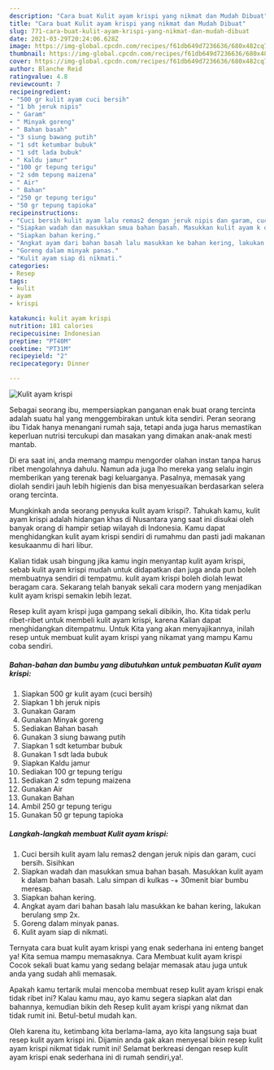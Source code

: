 ```yaml
---
description: "Cara buat Kulit ayam krispi yang nikmat dan Mudah Dibuat"
title: "Cara buat Kulit ayam krispi yang nikmat dan Mudah Dibuat"
slug: 771-cara-buat-kulit-ayam-krispi-yang-nikmat-dan-mudah-dibuat
date: 2021-03-29T20:24:06.628Z
image: https://img-global.cpcdn.com/recipes/f61db649d7236636/680x482cq70/kulit-ayam-krispi-foto-resep-utama.jpg
thumbnail: https://img-global.cpcdn.com/recipes/f61db649d7236636/680x482cq70/kulit-ayam-krispi-foto-resep-utama.jpg
cover: https://img-global.cpcdn.com/recipes/f61db649d7236636/680x482cq70/kulit-ayam-krispi-foto-resep-utama.jpg
author: Blanche Reid
ratingvalue: 4.8
reviewcount: 7
recipeingredient:
- "500 gr kulit ayam cuci bersih"
- "1 bh jeruk nipis"
- " Garam"
- " Minyak goreng"
- " Bahan basah"
- "3 siung bawang putih"
- "1 sdt ketumbar bubuk"
- "1 sdt lada bubuk"
- " Kaldu jamur"
- "100 gr tepung terigu"
- "2 sdm tepung maizena"
- " Air"
- " Bahan"
- "250 gr tepung terigu"
- "50 gr tepung tapioka"
recipeinstructions:
- "Cuci bersih kulit ayam lalu remas2 dengan jeruk nipis dan garam, cuci bersih. Sisihkan"
- "Siapkan wadah dan masukkan smua bahan basah. Masukkan kulit ayam k dalam bahan basah. Lalu simpan di kulkas -+ 30menit biar bumbu meresap."
- "Siapkan bahan kering."
- "Angkat ayam dari bahan basah lalu masukkan ke bahan kering, lakukan berulang smp 2x."
- "Goreng dalam minyak panas."
- "Kulit ayam siap di nikmati."
categories:
- Resep
tags:
- kulit
- ayam
- krispi

katakunci: kulit ayam krispi 
nutrition: 181 calories
recipecuisine: Indonesian
preptime: "PT40M"
cooktime: "PT31M"
recipeyield: "2"
recipecategory: Dinner

---
```



![Kulit ayam krispi](https://img-global.cpcdn.com/recipes/f61db649d7236636/680x482cq70/kulit-ayam-krispi-foto-resep-utama.jpg)

Sebagai seorang ibu, mempersiapkan panganan enak buat orang tercinta adalah suatu hal yang menggembirakan untuk kita sendiri. Peran seorang ibu Tidak hanya menangani rumah saja, tetapi anda juga harus memastikan keperluan nutrisi tercukupi dan masakan yang dimakan anak-anak mesti mantab.

Di era  saat ini, anda memang mampu mengorder olahan instan tanpa harus ribet mengolahnya dahulu. Namun ada juga lho mereka yang selalu ingin memberikan yang terenak bagi keluarganya. Pasalnya, memasak yang diolah sendiri jauh lebih higienis dan bisa menyesuaikan berdasarkan selera orang tercinta. 



Mungkinkah anda seorang penyuka kulit ayam krispi?. Tahukah kamu, kulit ayam krispi adalah hidangan khas di Nusantara yang saat ini disukai oleh banyak orang di hampir setiap wilayah di Indonesia. Kamu dapat menghidangkan kulit ayam krispi sendiri di rumahmu dan pasti jadi makanan kesukaanmu di hari libur.

Kalian tidak usah bingung jika kamu ingin menyantap kulit ayam krispi, sebab kulit ayam krispi mudah untuk didapatkan dan juga anda pun boleh membuatnya sendiri di tempatmu. kulit ayam krispi boleh diolah lewat beragam cara. Sekarang telah banyak sekali cara modern yang menjadikan kulit ayam krispi semakin lebih lezat.

Resep kulit ayam krispi juga gampang sekali dibikin, lho. Kita tidak perlu ribet-ribet untuk membeli kulit ayam krispi, karena Kalian dapat menghidangkan ditempatmu. Untuk Kita yang akan menyajikannya, inilah resep untuk membuat kulit ayam krispi yang nikamat yang mampu Kamu coba sendiri.

<!--inarticleads1-->

##### Bahan-bahan dan bumbu yang dibutuhkan untuk pembuatan Kulit ayam krispi:

1. Siapkan 500 gr kulit ayam (cuci bersih)
1. Siapkan 1 bh jeruk nipis
1. Gunakan  Garam
1. Gunakan  Minyak goreng
1. Sediakan  Bahan basah
1. Gunakan 3 siung bawang putih
1. Siapkan 1 sdt ketumbar bubuk
1. Gunakan 1 sdt lada bubuk
1. Siapkan  Kaldu jamur
1. Sediakan 100 gr tepung terigu
1. Sediakan 2 sdm tepung maizena
1. Gunakan  Air
1. Gunakan  Bahan
1. Ambil 250 gr tepung terigu
1. Gunakan 50 gr tepung tapioka




<!--inarticleads2-->

##### Langkah-langkah membuat Kulit ayam krispi:

1. Cuci bersih kulit ayam lalu remas2 dengan jeruk nipis dan garam, cuci bersih. Sisihkan
1. Siapkan wadah dan masukkan smua bahan basah. Masukkan kulit ayam k dalam bahan basah. Lalu simpan di kulkas -+ 30menit biar bumbu meresap.
1. Siapkan bahan kering.
1. Angkat ayam dari bahan basah lalu masukkan ke bahan kering, lakukan berulang smp 2x.
1. Goreng dalam minyak panas.
1. Kulit ayam siap di nikmati.




Ternyata cara buat kulit ayam krispi yang enak sederhana ini enteng banget ya! Kita semua mampu memasaknya. Cara Membuat kulit ayam krispi Cocok sekali buat kamu yang sedang belajar memasak atau juga untuk anda yang sudah ahli memasak.

Apakah kamu tertarik mulai mencoba membuat resep kulit ayam krispi enak tidak ribet ini? Kalau kamu mau, ayo kamu segera siapkan alat dan bahannya, kemudian bikin deh Resep kulit ayam krispi yang nikmat dan tidak rumit ini. Betul-betul mudah kan. 

Oleh karena itu, ketimbang kita berlama-lama, ayo kita langsung saja buat resep kulit ayam krispi ini. Dijamin anda gak akan menyesal bikin resep kulit ayam krispi nikmat tidak rumit ini! Selamat berkreasi dengan resep kulit ayam krispi enak sederhana ini di rumah sendiri,ya!.

